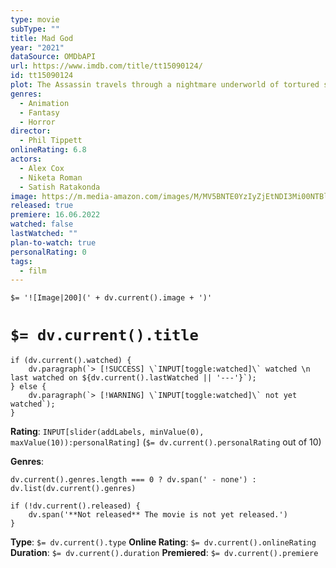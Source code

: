 ```yaml
---
type: movie
subType: ""
title: Mad God
year: "2021"
dataSource: OMDbAPI
url: https://www.imdb.com/title/tt15090124/
id: tt15090124
plot: The Assassin travels through a nightmare underworld of tortured souls, ruined cities and wretched monstrosities forged from the primordial horrors of the unconscious mind of Phil Tippett, the world's preeminent stop-motion animator.
genres:
  - Animation
  - Fantasy
  - Horror
director:
  - Phil Tippett
onlineRating: 6.8
actors:
  - Alex Cox
  - Niketa Roman
  - Satish Ratakonda
image: https://m.media-amazon.com/images/M/MV5BNTE0YzIyZjEtNDI3Mi00NTBlLTg3ZWItOWFjOWM1NGZjYmY1XkEyXkFqcGc@._V1_SX300.jpg
released: true
premiere: 16.06.2022
watched: false
lastWatched: ""
plan-to-watch: true
personalRating: 0
tags:
  - film
---
```


`$= '![Image|200](' + dv.current().image + ')'`

# `$= dv.current().title`

```dataviewjs
if (dv.current().watched) {
	dv.paragraph(`> [!SUCCESS] \`INPUT[toggle:watched]\` watched \n last watched on ${dv.current().lastWatched || '---'}`);
} else {
	dv.paragraph(`> [!WARNING] \`INPUT[toggle:watched]\` not yet watched`);
}
```

**Rating**:  `INPUT[slider(addLabels, minValue(0), maxValue(10)):personalRating]` (`$= dv.current().personalRating` out of 10)

**Genres**:
```dataviewjs
dv.current().genres.length === 0 ? dv.span(' - none') : dv.list(dv.current().genres)
```

```dataviewjs
if (!dv.current().released) {
	dv.span('**Not released** The movie is not yet released.')
}
```

**Type**: `$= dv.current().type`
**Online Rating**: `$= dv.current().onlineRating`
**Duration**:  `$= dv.current().duration`
**Premiered**: `$= dv.current().premiere`